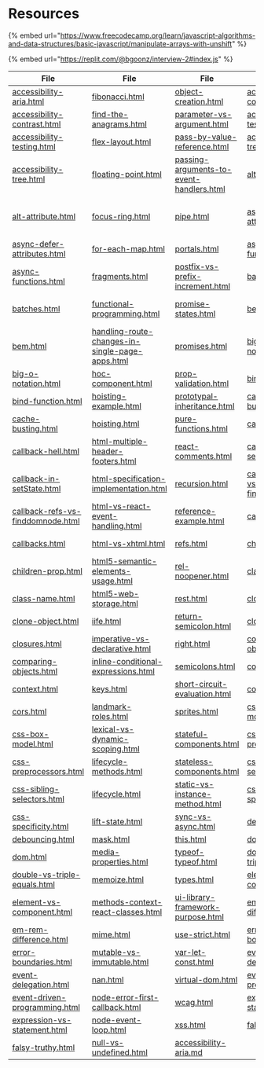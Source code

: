 # Resources

{% embed url="https://www.freecodecamp.org/learn/javascript-algorithms-and-data-structures/basic-javascript/manipulate-arrays-with-unshift" %}

{% embed url="https://replit.com/@bgoonz/interview-2#index.js" %}

| **File**                                                                                                                                   | **File**                                                                                                                                                               | **File**                                                                                                                                                 | **File**                                                                                                                               | **File**                                                                                                                                                           | **File**                                                                                                                                             |
| ------------------------------------------------------------------------------------------------------------------------------------------ | ---------------------------------------------------------------------------------------------------------------------------------------------------------------------- | -------------------------------------------------------------------------------------------------------------------------------------------------------- | -------------------------------------------------------------------------------------------------------------------------------------- | ------------------------------------------------------------------------------------------------------------------------------------------------------------------ | ---------------------------------------------------------------------------------------------------------------------------------------------------- |
| [accessibility-aria.html](file:///C:/Users/bryan/Downloads/Job-Search/INTERVIEW-PREP-COMPLETE/accessibility-aria.html)                     | [fibonacci.html](file:///C:/Users/bryan/Downloads/Job-Search/INTERVIEW-PREP-COMPLETE/fibonacci.html)                                                                   | [object-creation.html](file:///C:/Users/bryan/Downloads/Job-Search/INTERVIEW-PREP-COMPLETE/object-creation.html)                                         | [accessibility-contrast.md](file:///C:/Users/bryan/Downloads/Job-Search/INTERVIEW-PREP-COMPLETE/accessibility-contrast.md)             | [fibonacci.md](file:///C:/Users/bryan/Downloads/Job-Search/INTERVIEW-PREP-COMPLETE/fibonacci.md)                                                                   | [null-vs-undefined.md](file:///C:/Users/bryan/Downloads/Job-Search/INTERVIEW-PREP-COMPLETE/null-vs-undefined.md)                                     |
| [accessibility-contrast.html](file:///C:/Users/bryan/Downloads/Job-Search/INTERVIEW-PREP-COMPLETE/accessibility-contrast.html)             | [find-the-anagrams.html](file:///C:/Users/bryan/Downloads/Job-Search/INTERVIEW-PREP-COMPLETE/find-the-anagrams.html)                                                   | [parameter-vs-argument.html](file:///C:/Users/bryan/Downloads/Job-Search/INTERVIEW-PREP-COMPLETE/parameter-vs-argument.html)                             | [accessibility-testing.md](file:///C:/Users/bryan/Downloads/Job-Search/INTERVIEW-PREP-COMPLETE/accessibility-testing.md)               | [find-the-anagrams.md](file:///C:/Users/bryan/Downloads/Job-Search/INTERVIEW-PREP-COMPLETE/find-the-anagrams.md)                                                   | [object-creation.md](file:///C:/Users/bryan/Downloads/Job-Search/INTERVIEW-PREP-COMPLETE/object-creation.md)                                         |
| [accessibility-testing.html](file:///C:/Users/bryan/Downloads/Job-Search/INTERVIEW-PREP-COMPLETE/accessibility-testing.html)               | [flex-layout.html](file:///C:/Users/bryan/Downloads/Job-Search/INTERVIEW-PREP-COMPLETE/flex-layout.html)                                                               | [pass-by-value-reference.html](file:///C:/Users/bryan/Downloads/Job-Search/INTERVIEW-PREP-COMPLETE/pass-by-value-reference.html)                         | [accessibility-tree.md](file:///C:/Users/bryan/Downloads/Job-Search/INTERVIEW-PREP-COMPLETE/accessibility-tree.md)                     | [flex-layout.md](file:///C:/Users/bryan/Downloads/Job-Search/INTERVIEW-PREP-COMPLETE/flex-layout.md)                                                               | [parameter-vs-argument.md](file:///C:/Users/bryan/Downloads/Job-Search/INTERVIEW-PREP-COMPLETE/parameter-vs-argument.md)                             |
| [accessibility-tree.html](file:///C:/Users/bryan/Downloads/Job-Search/INTERVIEW-PREP-COMPLETE/accessibility-tree.html)                     | [floating-point.html](file:///C:/Users/bryan/Downloads/Job-Search/INTERVIEW-PREP-COMPLETE/floating-point.html)                                                         | [passing-arguments-to-event-handlers.html](file:///C:/Users/bryan/Downloads/Job-Search/INTERVIEW-PREP-COMPLETE/passing-arguments-to-event-handlers.html) | [alt-attribute.md](file:///C:/Users/bryan/Downloads/Job-Search/INTERVIEW-PREP-COMPLETE/alt-attribute.md)                               | [floating-point.md](file:///C:/Users/bryan/Downloads/Job-Search/INTERVIEW-PREP-COMPLETE/floating-point.md)                                                         | [pass-by-value-reference.md](file:///C:/Users/bryan/Downloads/Job-Search/INTERVIEW-PREP-COMPLETE/pass-by-value-reference.md)                         |
| [alt-attribute.html](file:///C:/Users/bryan/Downloads/Job-Search/INTERVIEW-PREP-COMPLETE/alt-attribute.html)                               | [focus-ring.html](file:///C:/Users/bryan/Downloads/Job-Search/INTERVIEW-PREP-COMPLETE/focus-ring.html)                                                                 | [pipe.html](file:///C:/Users/bryan/Downloads/Job-Search/INTERVIEW-PREP-COMPLETE/pipe.html)                                                               | [async-defer-attributes.md](file:///C:/Users/bryan/Downloads/Job-Search/INTERVIEW-PREP-COMPLETE/async-defer-attributes.md)             | [focus-ring.md](file:///C:/Users/bryan/Downloads/Job-Search/INTERVIEW-PREP-COMPLETE/focus-ring.md)                                                                 | [passing-arguments-to-event-handlers.md](file:///C:/Users/bryan/Downloads/Job-Search/INTERVIEW-PREP-COMPLETE/passing-arguments-to-event-handlers.md) |
| [async-defer-attributes.html](file:///C:/Users/bryan/Downloads/Job-Search/INTERVIEW-PREP-COMPLETE/async-defer-attributes.html)             | [for-each-map.html](file:///C:/Users/bryan/Downloads/Job-Search/INTERVIEW-PREP-COMPLETE/for-each-map.html)                                                             | [portals.html](file:///C:/Users/bryan/Downloads/Job-Search/INTERVIEW-PREP-COMPLETE/portals.html)                                                         | [async-functions.md](file:///C:/Users/bryan/Downloads/Job-Search/INTERVIEW-PREP-COMPLETE/async-functions.md)                           | [for-each-map.md](file:///C:/Users/bryan/Downloads/Job-Search/INTERVIEW-PREP-COMPLETE/for-each-map.md)                                                             | [pipe.md](file:///C:/Users/bryan/Downloads/Job-Search/INTERVIEW-PREP-COMPLETE/pipe.md)                                                               |
| [async-functions.html](file:///C:/Users/bryan/Downloads/Job-Search/INTERVIEW-PREP-COMPLETE/async-functions.html)                           | [fragments.html](file:///C:/Users/bryan/Downloads/Job-Search/INTERVIEW-PREP-COMPLETE/fragments.html)                                                                   | [postfix-vs-prefix-increment.html](file:///C:/Users/bryan/Downloads/Job-Search/INTERVIEW-PREP-COMPLETE/postfix-vs-prefix-increment.html)                 | [batches.md](file:///C:/Users/bryan/Downloads/Job-Search/INTERVIEW-PREP-COMPLETE/batches.md)                                           | [fragments.md](file:///C:/Users/bryan/Downloads/Job-Search/INTERVIEW-PREP-COMPLETE/fragments.md)                                                                   | [portals.md](file:///C:/Users/bryan/Downloads/Job-Search/INTERVIEW-PREP-COMPLETE/portals.md)                                                         |
| [batches.html](file:///C:/Users/bryan/Downloads/Job-Search/INTERVIEW-PREP-COMPLETE/batches.html)                                           | [functional-programming.html](file:///C:/Users/bryan/Downloads/Job-Search/INTERVIEW-PREP-COMPLETE/functional-programming.html)                                         | [promise-states.html](file:///C:/Users/bryan/Downloads/Job-Search/INTERVIEW-PREP-COMPLETE/promise-states.html)                                           | [bem.md](file:///C:/Users/bryan/Downloads/Job-Search/INTERVIEW-PREP-COMPLETE/bem.md)                                                   | [functional-programming.md](file:///C:/Users/bryan/Downloads/Job-Search/INTERVIEW-PREP-COMPLETE/functional-programming.md)                                         | [postfix-vs-prefix-increment.md](file:///C:/Users/bryan/Downloads/Job-Search/INTERVIEW-PREP-COMPLETE/postfix-vs-prefix-increment.md)                 |
| [bem.html](file:///C:/Users/bryan/Downloads/Job-Search/INTERVIEW-PREP-COMPLETE/bem.html)                                                   | [handling-route-changes-in-single-page-apps.html](file:///C:/Users/bryan/Downloads/Job-Search/INTERVIEW-PREP-COMPLETE/handling-route-changes-in-single-page-apps.html) | [promises.html](file:///C:/Users/bryan/Downloads/Job-Search/INTERVIEW-PREP-COMPLETE/promises.html)                                                       | [big-o-notation.md](file:///C:/Users/bryan/Downloads/Job-Search/INTERVIEW-PREP-COMPLETE/big-o-notation.md)                             | [handling-route-changes-in-single-page-apps.md](file:///C:/Users/bryan/Downloads/Job-Search/INTERVIEW-PREP-COMPLETE/handling-route-changes-in-single-page-apps.md) | [promise-states.md](file:///C:/Users/bryan/Downloads/Job-Search/INTERVIEW-PREP-COMPLETE/promise-states.md)                                           |
| [big-o-notation.html](file:///C:/Users/bryan/Downloads/Job-Search/INTERVIEW-PREP-COMPLETE/big-o-notation.html)                             | [hoc-component.html](file:///C:/Users/bryan/Downloads/Job-Search/INTERVIEW-PREP-COMPLETE/hoc-component.html)                                                           | [prop-validation.html](file:///C:/Users/bryan/Downloads/Job-Search/INTERVIEW-PREP-COMPLETE/prop-validation.html)                                         | [bind-function.md](file:///C:/Users/bryan/Downloads/Job-Search/INTERVIEW-PREP-COMPLETE/bind-function.md)                               | [hoc-component.md](file:///C:/Users/bryan/Downloads/Job-Search/INTERVIEW-PREP-COMPLETE/hoc-component.md)                                                           | [promises.md](file:///C:/Users/bryan/Downloads/Job-Search/INTERVIEW-PREP-COMPLETE/promises.md)                                                       |
| [bind-function.html](file:///C:/Users/bryan/Downloads/Job-Search/INTERVIEW-PREP-COMPLETE/bind-function.html)                               | [hoisting-example.html](file:///C:/Users/bryan/Downloads/Job-Search/INTERVIEW-PREP-COMPLETE/hoisting-example.html)                                                     | [prototypal-inheritance.html](file:///C:/Users/bryan/Downloads/Job-Search/INTERVIEW-PREP-COMPLETE/prototypal-inheritance.html)                           | [cache-busting.md](file:///C:/Users/bryan/Downloads/Job-Search/INTERVIEW-PREP-COMPLETE/cache-busting.md)                               | [hoisting-example.md](file:///C:/Users/bryan/Downloads/Job-Search/INTERVIEW-PREP-COMPLETE/hoisting-example.md)                                                     | [prop-validation.md](file:///C:/Users/bryan/Downloads/Job-Search/INTERVIEW-PREP-COMPLETE/prop-validation.md)                                         |
| [cache-busting.html](file:///C:/Users/bryan/Downloads/Job-Search/INTERVIEW-PREP-COMPLETE/cache-busting.html)                               | [hoisting.html](file:///C:/Users/bryan/Downloads/Job-Search/INTERVIEW-PREP-COMPLETE/hoisting.html)                                                                     | [pure-functions.html](file:///C:/Users/bryan/Downloads/Job-Search/INTERVIEW-PREP-COMPLETE/pure-functions.html)                                           | [callback-hell.md](file:///C:/Users/bryan/Downloads/Job-Search/INTERVIEW-PREP-COMPLETE/callback-hell.md)                               | [hoisting.md](file:///C:/Users/bryan/Downloads/Job-Search/INTERVIEW-PREP-COMPLETE/hoisting.md)                                                                     | [prototypal-inheritance.md](file:///C:/Users/bryan/Downloads/Job-Search/INTERVIEW-PREP-COMPLETE/prototypal-inheritance.md)                           |
| [callback-hell.html](file:///C:/Users/bryan/Downloads/Job-Search/INTERVIEW-PREP-COMPLETE/callback-hell.html)                               | [html-multiple-header-footers.html](file:///C:/Users/bryan/Downloads/Job-Search/INTERVIEW-PREP-COMPLETE/html-multiple-header-footers.html)                             | [react-comments.html](file:///C:/Users/bryan/Downloads/Job-Search/INTERVIEW-PREP-COMPLETE/react-comments.html)                                           | [callback-in-setState.md](file:///C:/Users/bryan/Downloads/Job-Search/INTERVIEW-PREP-COMPLETE/callback-in-setState.md)                 | [html-multiple-header-footers.md](file:///C:/Users/bryan/Downloads/Job-Search/INTERVIEW-PREP-COMPLETE/html-multiple-header-footers.md)                             | [pure-functions.md](file:///C:/Users/bryan/Downloads/Job-Search/INTERVIEW-PREP-COMPLETE/pure-functions.md)                                           |
| [callback-in-setState.html](file:///C:/Users/bryan/Downloads/Job-Search/INTERVIEW-PREP-COMPLETE/callback-in-setState.html)                 | [html-specification-implementation.html](file:///C:/Users/bryan/Downloads/Job-Search/INTERVIEW-PREP-COMPLETE/html-specification-implementation.html)                   | [recursion.html](file:///C:/Users/bryan/Downloads/Job-Search/INTERVIEW-PREP-COMPLETE/recursion.html)                                                     | [callback-refs-vs-finddomnode.md](file:///C:/Users/bryan/Downloads/Job-Search/INTERVIEW-PREP-COMPLETE/callback-refs-vs-finddomnode.md) | [html-specification-implementation.md](file:///C:/Users/bryan/Downloads/Job-Search/INTERVIEW-PREP-COMPLETE/html-specification-implementation.md)                   | [react-comments.md](file:///C:/Users/bryan/Downloads/Job-Search/INTERVIEW-PREP-COMPLETE/react-comments.md)                                           |
| [callback-refs-vs-finddomnode.html](file:///C:/Users/bryan/Downloads/Job-Search/INTERVIEW-PREP-COMPLETE/callback-refs-vs-finddomnode.html) | [html-vs-react-event-handling.html](file:///C:/Users/bryan/Downloads/Job-Search/INTERVIEW-PREP-COMPLETE/html-vs-react-event-handling.html)                             | [reference-example.html](file:///C:/Users/bryan/Downloads/Job-Search/INTERVIEW-PREP-COMPLETE/reference-example.html)                                     | [callbacks.md](file:///C:/Users/bryan/Downloads/Job-Search/INTERVIEW-PREP-COMPLETE/callbacks.md)                                       | [html-vs-react-event-handling.md](file:///C:/Users/bryan/Downloads/Job-Search/INTERVIEW-PREP-COMPLETE/html-vs-react-event-handling.md)                             | [recursion.md](file:///C:/Users/bryan/Downloads/Job-Search/INTERVIEW-PREP-COMPLETE/recursion.md)                                                     |
| [callbacks.html](file:///C:/Users/bryan/Downloads/Job-Search/INTERVIEW-PREP-COMPLETE/callbacks.html)                                       | [html-vs-xhtml.html](file:///C:/Users/bryan/Downloads/Job-Search/INTERVIEW-PREP-COMPLETE/html-vs-xhtml.html)                                                           | [refs.html](file:///C:/Users/bryan/Downloads/Job-Search/INTERVIEW-PREP-COMPLETE/refs.html)                                                               | [children-prop.md](file:///C:/Users/bryan/Downloads/Job-Search/INTERVIEW-PREP-COMPLETE/children-prop.md)                               | [html-vs-xhtml.md](file:///C:/Users/bryan/Downloads/Job-Search/INTERVIEW-PREP-COMPLETE/html-vs-xhtml.md)                                                           | [reference-example.md](file:///C:/Users/bryan/Downloads/Job-Search/INTERVIEW-PREP-COMPLETE/reference-example.md)                                     |
| [children-prop.html](file:///C:/Users/bryan/Downloads/Job-Search/INTERVIEW-PREP-COMPLETE/children-prop.html)                               | [html5-semantic-elements-usage.html](file:///C:/Users/bryan/Downloads/Job-Search/INTERVIEW-PREP-COMPLETE/html5-semantic-elements-usage.html)                           | [rel-noopener.html](file:///C:/Users/bryan/Downloads/Job-Search/INTERVIEW-PREP-COMPLETE/rel-noopener.html)                                               | [class-name.md](file:///C:/Users/bryan/Downloads/Job-Search/INTERVIEW-PREP-COMPLETE/class-name.md)                                     | [html5-semantic-elements-usage.md](file:///C:/Users/bryan/Downloads/Job-Search/INTERVIEW-PREP-COMPLETE/html5-semantic-elements-usage.md)                           | [refs.md](file:///C:/Users/bryan/Downloads/Job-Search/INTERVIEW-PREP-COMPLETE/refs.md)                                                               |
| [class-name.html](file:///C:/Users/bryan/Downloads/Job-Search/INTERVIEW-PREP-COMPLETE/class-name.html)                                     | [html5-web-storage.html](file:///C:/Users/bryan/Downloads/Job-Search/INTERVIEW-PREP-COMPLETE/html5-web-storage.html)                                                   | [rest.html](file:///C:/Users/bryan/Downloads/Job-Search/INTERVIEW-PREP-COMPLETE/rest.html)                                                               | [clone-object.md](file:///C:/Users/bryan/Downloads/Job-Search/INTERVIEW-PREP-COMPLETE/clone-object.md)                                 | [html5-web-storage.md](file:///C:/Users/bryan/Downloads/Job-Search/INTERVIEW-PREP-COMPLETE/html5-web-storage.md)                                                   | [rel-noopener.md](file:///C:/Users/bryan/Downloads/Job-Search/INTERVIEW-PREP-COMPLETE/rel-noopener.md)                                               |
| [clone-object.html](file:///C:/Users/bryan/Downloads/Job-Search/INTERVIEW-PREP-COMPLETE/clone-object.html)                                 | [iife.html](file:///C:/Users/bryan/Downloads/Job-Search/INTERVIEW-PREP-COMPLETE/iife.html)                                                                             | [return-semicolon.html](file:///C:/Users/bryan/Downloads/Job-Search/INTERVIEW-PREP-COMPLETE/return-semicolon.html)                                       | [closures.md](file:///C:/Users/bryan/Downloads/Job-Search/INTERVIEW-PREP-COMPLETE/closures.md)                                         | [iife.md](file:///C:/Users/bryan/Downloads/Job-Search/INTERVIEW-PREP-COMPLETE/iife.md)                                                                             | [rest.md](file:///C:/Users/bryan/Downloads/Job-Search/INTERVIEW-PREP-COMPLETE/rest.md)                                                               |
| [closures.html](file:///C:/Users/bryan/Downloads/Job-Search/INTERVIEW-PREP-COMPLETE/closures.html)                                         | [imperative-vs-declarative.html](file:///C:/Users/bryan/Downloads/Job-Search/INTERVIEW-PREP-COMPLETE/imperative-vs-declarative.html)                                   | [right.html](file:///C:/Users/bryan/Downloads/Job-Search/INTERVIEW-PREP-COMPLETE/right.html)                                                             | [comparing-objects.md](file:///C:/Users/bryan/Downloads/Job-Search/INTERVIEW-PREP-COMPLETE/comparing-objects.md)                       | [imperative-vs-declarative.md](file:///C:/Users/bryan/Downloads/Job-Search/INTERVIEW-PREP-COMPLETE/imperative-vs-declarative.md)                                   | [return-semicolon.md](file:///C:/Users/bryan/Downloads/Job-Search/INTERVIEW-PREP-COMPLETE/return-semicolon.md)                                       |
| [comparing-objects.html](file:///C:/Users/bryan/Downloads/Job-Search/INTERVIEW-PREP-COMPLETE/comparing-objects.html)                       | [inline-conditional-expressions.html](file:///C:/Users/bryan/Downloads/Job-Search/INTERVIEW-PREP-COMPLETE/inline-conditional-expressions.html)                         | [semicolons.html](file:///C:/Users/bryan/Downloads/Job-Search/INTERVIEW-PREP-COMPLETE/semicolons.html)                                                   | [context.md](file:///C:/Users/bryan/Downloads/Job-Search/INTERVIEW-PREP-COMPLETE/context.md)                                           | [inline-conditional-expressions.md](file:///C:/Users/bryan/Downloads/Job-Search/INTERVIEW-PREP-COMPLETE/inline-conditional-expressions.md)                         | [semicolons.md](file:///C:/Users/bryan/Downloads/Job-Search/INTERVIEW-PREP-COMPLETE/semicolons.md)                                                   |
| [context.html](file:///C:/Users/bryan/Downloads/Job-Search/INTERVIEW-PREP-COMPLETE/context.html)                                           | [keys.html](file:///C:/Users/bryan/Downloads/Job-Search/INTERVIEW-PREP-COMPLETE/keys.html)                                                                             | [short-circuit-evaluation.html](file:///C:/Users/bryan/Downloads/Job-Search/INTERVIEW-PREP-COMPLETE/short-circuit-evaluation.html)                       | [cors.md](file:///C:/Users/bryan/Downloads/Job-Search/INTERVIEW-PREP-COMPLETE/cors.md)                                                 | [keys.md](file:///C:/Users/bryan/Downloads/Job-Search/INTERVIEW-PREP-COMPLETE/keys.md)                                                                             | [short-circuit-evaluation.md](file:///C:/Users/bryan/Downloads/Job-Search/INTERVIEW-PREP-COMPLETE/short-circuit-evaluation.md)                       |
| [cors.html](file:///C:/Users/bryan/Downloads/Job-Search/INTERVIEW-PREP-COMPLETE/cors.html)                                                 | [landmark-roles.html](file:///C:/Users/bryan/Downloads/Job-Search/INTERVIEW-PREP-COMPLETE/landmark-roles.html)                                                         | [sprites.html](file:///C:/Users/bryan/Downloads/Job-Search/INTERVIEW-PREP-COMPLETE/sprites.html)                                                         | [css-box-model.md](file:///C:/Users/bryan/Downloads/Job-Search/INTERVIEW-PREP-COMPLETE/css-box-model.md)                               | [landmark-roles.md](file:///C:/Users/bryan/Downloads/Job-Search/INTERVIEW-PREP-COMPLETE/landmark-roles.md)                                                         | [sprites.md](file:///C:/Users/bryan/Downloads/Job-Search/INTERVIEW-PREP-COMPLETE/sprites.md)                                                         |
| [css-box-model.html](file:///C:/Users/bryan/Downloads/Job-Search/INTERVIEW-PREP-COMPLETE/css-box-model.html)                               | [lexical-vs-dynamic-scoping.html](file:///C:/Users/bryan/Downloads/Job-Search/INTERVIEW-PREP-COMPLETE/lexical-vs-dynamic-scoping.html)                                 | [stateful-components.html](file:///C:/Users/bryan/Downloads/Job-Search/INTERVIEW-PREP-COMPLETE/stateful-components.html)                                 | [css-preprocessors.md](file:///C:/Users/bryan/Downloads/Job-Search/INTERVIEW-PREP-COMPLETE/css-preprocessors.md)                       | [lexical-vs-dynamic-scoping.md](file:///C:/Users/bryan/Downloads/Job-Search/INTERVIEW-PREP-COMPLETE/lexical-vs-dynamic-scoping.md)                                 | [stateful-components.md](file:///C:/Users/bryan/Downloads/Job-Search/INTERVIEW-PREP-COMPLETE/stateful-components.md)                                 |
| [css-preprocessors.html](file:///C:/Users/bryan/Downloads/Job-Search/INTERVIEW-PREP-COMPLETE/css-preprocessors.html)                       | [lifecycle-methods.html](file:///C:/Users/bryan/Downloads/Job-Search/INTERVIEW-PREP-COMPLETE/lifecycle-methods.html)                                                   | [stateless-components.html](file:///C:/Users/bryan/Downloads/Job-Search/INTERVIEW-PREP-COMPLETE/stateless-components.html)                               | [css-sibling-selectors.md](file:///C:/Users/bryan/Downloads/Job-Search/INTERVIEW-PREP-COMPLETE/css-sibling-selectors.md)               | [lifecycle-methods.md](file:///C:/Users/bryan/Downloads/Job-Search/INTERVIEW-PREP-COMPLETE/lifecycle-methods.md)                                                   | [stateless-components.md](file:///C:/Users/bryan/Downloads/Job-Search/INTERVIEW-PREP-COMPLETE/stateless-components.md)                               |
| [css-sibling-selectors.html](file:///C:/Users/bryan/Downloads/Job-Search/INTERVIEW-PREP-COMPLETE/css-sibling-selectors.html)               | [lifecycle.html](file:///C:/Users/bryan/Downloads/Job-Search/INTERVIEW-PREP-COMPLETE/lifecycle.html)                                                                   | [static-vs-instance-method.html](file:///C:/Users/bryan/Downloads/Job-Search/INTERVIEW-PREP-COMPLETE/static-vs-instance-method.html)                     | [css-specificity.md](file:///C:/Users/bryan/Downloads/Job-Search/INTERVIEW-PREP-COMPLETE/css-specificity.md)                           | [lifecycle.md](file:///C:/Users/bryan/Downloads/Job-Search/INTERVIEW-PREP-COMPLETE/lifecycle.md)                                                                   | [static-vs-instance-method.md](file:///C:/Users/bryan/Downloads/Job-Search/INTERVIEW-PREP-COMPLETE/static-vs-instance-method.md)                     |
| [css-specificity.html](file:///C:/Users/bryan/Downloads/Job-Search/INTERVIEW-PREP-COMPLETE/css-specificity.html)                           | [lift-state.html](file:///C:/Users/bryan/Downloads/Job-Search/INTERVIEW-PREP-COMPLETE/lift-state.html)                                                                 | [sync-vs-async.html](file:///C:/Users/bryan/Downloads/Job-Search/INTERVIEW-PREP-COMPLETE/sync-vs-async.html)                                             | [debouncing.md](file:///C:/Users/bryan/Downloads/Job-Search/INTERVIEW-PREP-COMPLETE/debouncing.md)                                     | [lift-state.md](file:///C:/Users/bryan/Downloads/Job-Search/INTERVIEW-PREP-COMPLETE/lift-state.md)                                                                 | [sync-vs-async.md](file:///C:/Users/bryan/Downloads/Job-Search/INTERVIEW-PREP-COMPLETE/sync-vs-async.md)                                             |
| [debouncing.html](file:///C:/Users/bryan/Downloads/Job-Search/INTERVIEW-PREP-COMPLETE/debouncing.html)                                     | [mask.html](file:///C:/Users/bryan/Downloads/Job-Search/INTERVIEW-PREP-COMPLETE/mask.html)                                                                             | [this.html](file:///C:/Users/bryan/Downloads/Job-Search/INTERVIEW-PREP-COMPLETE/this.html)                                                               | [dom.md](file:///C:/Users/bryan/Downloads/Job-Search/INTERVIEW-PREP-COMPLETE/dom.md)                                                   | [mask.md](file:///C:/Users/bryan/Downloads/Job-Search/INTERVIEW-PREP-COMPLETE/mask.md)                                                                             | [this.md](file:///C:/Users/bryan/Downloads/Job-Search/INTERVIEW-PREP-COMPLETE/this.md)                                                               |
| [dom.html](file:///C:/Users/bryan/Downloads/Job-Search/INTERVIEW-PREP-COMPLETE/dom.html)                                                   | [media-properties.html](file:///C:/Users/bryan/Downloads/Job-Search/INTERVIEW-PREP-COMPLETE/media-properties.html)                                                     | [typeof-typeof.html](file:///C:/Users/bryan/Downloads/Job-Search/INTERVIEW-PREP-COMPLETE/typeof-typeof.html)                                             | [double-vs-triple-equals.md](file:///C:/Users/bryan/Downloads/Job-Search/INTERVIEW-PREP-COMPLETE/double-vs-triple-equals.md)           | [media-properties.md](file:///C:/Users/bryan/Downloads/Job-Search/INTERVIEW-PREP-COMPLETE/media-properties.md)                                                     | [typeof-typeof.md](file:///C:/Users/bryan/Downloads/Job-Search/INTERVIEW-PREP-COMPLETE/typeof-typeof.md)                                             |
| [double-vs-triple-equals.html](file:///C:/Users/bryan/Downloads/Job-Search/INTERVIEW-PREP-COMPLETE/double-vs-triple-equals.html)           | [memoize.html](file:///C:/Users/bryan/Downloads/Job-Search/INTERVIEW-PREP-COMPLETE/memoize.html)                                                                       | [types.html](file:///C:/Users/bryan/Downloads/Job-Search/INTERVIEW-PREP-COMPLETE/types.html)                                                             | [element-vs-component.md](file:///C:/Users/bryan/Downloads/Job-Search/INTERVIEW-PREP-COMPLETE/element-vs-component.md)                 | [memoize.md](file:///C:/Users/bryan/Downloads/Job-Search/INTERVIEW-PREP-COMPLETE/memoize.md)                                                                       | [types.md](file:///C:/Users/bryan/Downloads/Job-Search/INTERVIEW-PREP-COMPLETE/types.md)                                                             |
| [element-vs-component.html](file:///C:/Users/bryan/Downloads/Job-Search/INTERVIEW-PREP-COMPLETE/element-vs-component.html)                 | [methods-context-react-classes.html](file:///C:/Users/bryan/Downloads/Job-Search/INTERVIEW-PREP-COMPLETE/methods-context-react-classes.html)                           | [ui-library-framework-purpose.html](file:///C:/Users/bryan/Downloads/Job-Search/INTERVIEW-PREP-COMPLETE/ui-library-framework-purpose.html)               | [em-rem-difference.md](file:///C:/Users/bryan/Downloads/Job-Search/INTERVIEW-PREP-COMPLETE/em-rem-difference.md)                       | [methods-context-react-classes.md](file:///C:/Users/bryan/Downloads/Job-Search/INTERVIEW-PREP-COMPLETE/methods-context-react-classes.md)                           | [ui-library-framework-purpose.md](file:///C:/Users/bryan/Downloads/Job-Search/INTERVIEW-PREP-COMPLETE/ui-library-framework-purpose.md)               |
| [em-rem-difference.html](file:///C:/Users/bryan/Downloads/Job-Search/INTERVIEW-PREP-COMPLETE/em-rem-difference.html)                       | [mime.html](file:///C:/Users/bryan/Downloads/Job-Search/INTERVIEW-PREP-COMPLETE/mime.html)                                                                             | [use-strict.html](file:///C:/Users/bryan/Downloads/Job-Search/INTERVIEW-PREP-COMPLETE/use-strict.html)                                                   | [error-boundaries.md](file:///C:/Users/bryan/Downloads/Job-Search/INTERVIEW-PREP-COMPLETE/error-boundaries.md)                         | [mime.md](file:///C:/Users/bryan/Downloads/Job-Search/INTERVIEW-PREP-COMPLETE/mime.md)                                                                             | [use-strict.md](file:///C:/Users/bryan/Downloads/Job-Search/INTERVIEW-PREP-COMPLETE/use-strict.md)                                                   |
| [error-boundaries.html](file:///C:/Users/bryan/Downloads/Job-Search/INTERVIEW-PREP-COMPLETE/error-boundaries.html)                         | [mutable-vs-immutable.html](file:///C:/Users/bryan/Downloads/Job-Search/INTERVIEW-PREP-COMPLETE/mutable-vs-immutable.html)                                             | [var-let-const.html](file:///C:/Users/bryan/Downloads/Job-Search/INTERVIEW-PREP-COMPLETE/var-let-const.html)                                             | [event-delegation.md](file:///C:/Users/bryan/Downloads/Job-Search/INTERVIEW-PREP-COMPLETE/event-delegation.md)                         | [mutable-vs-immutable.md](file:///C:/Users/bryan/Downloads/Job-Search/INTERVIEW-PREP-COMPLETE/mutable-vs-immutable.md)                                             | [var-let-const.md](file:///C:/Users/bryan/Downloads/Job-Search/INTERVIEW-PREP-COMPLETE/var-let-const.md)                                             |
| [event-delegation.html](file:///C:/Users/bryan/Downloads/Job-Search/INTERVIEW-PREP-COMPLETE/event-delegation.html)                         | [nan.html](file:///C:/Users/bryan/Downloads/Job-Search/INTERVIEW-PREP-COMPLETE/nan.html)                                                                               | [virtual-dom.html](file:///C:/Users/bryan/Downloads/Job-Search/INTERVIEW-PREP-COMPLETE/virtual-dom.html)                                                 | [event-driven-programming.md](file:///C:/Users/bryan/Downloads/Job-Search/INTERVIEW-PREP-COMPLETE/event-driven-programming.md)         | [nan.md](file:///C:/Users/bryan/Downloads/Job-Search/INTERVIEW-PREP-COMPLETE/nan.md)                                                                               | [virtual-dom.md](file:///C:/Users/bryan/Downloads/Job-Search/INTERVIEW-PREP-COMPLETE/virtual-dom.md)                                                 |
| [event-driven-programming.html](file:///C:/Users/bryan/Downloads/Job-Search/INTERVIEW-PREP-COMPLETE/event-driven-programming.html)         | [node-error-first-callback.html](file:///C:/Users/bryan/Downloads/Job-Search/INTERVIEW-PREP-COMPLETE/node-error-first-callback.html)                                   | [wcag.html](file:///C:/Users/bryan/Downloads/Job-Search/INTERVIEW-PREP-COMPLETE/wcag.html)                                                               | [expression-vs-statement.md](file:///C:/Users/bryan/Downloads/Job-Search/INTERVIEW-PREP-COMPLETE/expression-vs-statement.md)           | [node-error-first-callback.md](file:///C:/Users/bryan/Downloads/Job-Search/INTERVIEW-PREP-COMPLETE/node-error-first-callback.md)                                   | [wcag.md](file:///C:/Users/bryan/Downloads/Job-Search/INTERVIEW-PREP-COMPLETE/wcag.md)                                                               |
| [expression-vs-statement.html](file:///C:/Users/bryan/Downloads/Job-Search/INTERVIEW-PREP-COMPLETE/expression-vs-statement.html)           | [node-event-loop.html](file:///C:/Users/bryan/Downloads/Job-Search/INTERVIEW-PREP-COMPLETE/node-event-loop.html)                                                       | [xss.html](file:///C:/Users/bryan/Downloads/Job-Search/INTERVIEW-PREP-COMPLETE/xss.html)                                                                 | [falsy-truthy.md](file:///C:/Users/bryan/Downloads/Job-Search/INTERVIEW-PREP-COMPLETE/falsy-truthy.md)                                 | [node-event-loop.md](file:///C:/Users/bryan/Downloads/Job-Search/INTERVIEW-PREP-COMPLETE/node-event-loop.md)                                                       | [xss.md](file:///C:/Users/bryan/Downloads/Job-Search/INTERVIEW-PREP-COMPLETE/xss.md)                                                                 |
| [falsy-truthy.html](file:///C:/Users/bryan/Downloads/Job-Search/INTERVIEW-PREP-COMPLETE/falsy-truthy.html)                                 | [null-vs-undefined.html](file:///C:/Users/bryan/Downloads/Job-Search/INTERVIEW-PREP-COMPLETE/null-vs-undefined.html)                                                   | [accessibility-aria.md](file:///C:/Users/bryan/Downloads/Job-Search/INTERVIEW-PREP-COMPLETE/accessibility-aria.md)                                       |                                                                                                                                        |                                                                                                                                                                    |                                                                                                                                                      |
